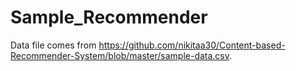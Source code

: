 # Sample_Recommender

Data file comes from https://github.com/nikitaa30/Content-based-Recommender-System/blob/master/sample-data.csv. 

